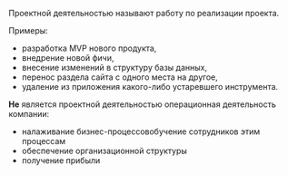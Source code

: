  Проектной деятельностью называют работу по реализации проекта.

Примеры:

- разработка MVP нового продукта,
- внедрение новой фичи,
- внесение изменений в структуру базы данных,
- перенос раздела сайта с одного места на другое,
- удаление из приложения какого-либо устаревшего инструмента.

**Не** является проектной деятельностью операционная деятельность компании:
- налаживание бизнес-процессовобучение сотрудников этим процессам
- обеспечение организационной структуры
- получение прибыли
